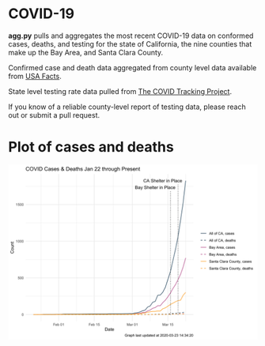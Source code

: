 # COVID-19

**agg.py** pulls and aggregates the most recent COVID-19 data on conformed cases, deaths, and testing for the state of California, the nine counties that make up the Bay Area, and Santa Clara County.

Confirmed case and death data aggregated from county level data available from [USA Facts](https://usafacts.org/visualizations/coronavirus-covid-19-spread-map/).

State level testing rate data pulled from [The COVID Tracking Project](https://covidtracking.com/).

If you know of a reliable county-level report of testing data, please reach out or submit a pull request.

# Plot of cases and deaths

![](plots/cases_deaths.png "COVID Cases")
